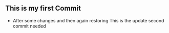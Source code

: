 ## This is my first Commit
* After some changes and then again restoring This is the update second commit needed